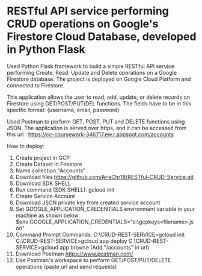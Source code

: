# RESTful API service performing CRUD operations on Google's Firestore Cloud Database, developed in Python Flask

Used Python Flask framework to build a simple RESTful API service performing Create, Read, Update and Delete operations on a Google Firestore database. The project is deployed on Google Cloud Platform and connected to Firestore.

This application allows the user to read, add, update, or delete records on Firestore using GET/POST/PUT/DEL functions. The fields have to be in this specific format:
(username, email, password)

Used Postman to perform GET, POST, PUT and DELETE functions using JSON.
The application is served over https, and it can be accessed from this url : https://cc-coursework-346717.ew.r.appspot.com/accounts

How to deploy:
1. Create project in GCP
2. Create Dataset in Firestore
3. Name collection "Accounts"
4. Download files https://github.com/ArisChr18/RESTful-CRUD-Service.git
5. Download SDK SHELL
6. Run command (SDK SHELL):
     gcloud init
7. Create Service Account
8. Download JSON private key from created service account
9. Set GOOGLE_APPLICATION_CREDENTIALS environment variable in your machine as shown below:
     $env:GOOGLE_APPLICATION_CREDENTIALS="c:\gcpkeys\<filename>.json"
10. Command Prompt Commands:
     C:\CRUD-REST-SERVICE>gcloud init
     C:\CRUD-REST-SERVICE>gcloud app deploy
     C:\CRUD-REST-SERVICE>gcloud app browse (Add "/accounts" in url)
11. Download Postman https://www.postman.com/
12. Use Postman's workspace to perform GET/POST/PUT/DELETE operations (paste url and send requests)
